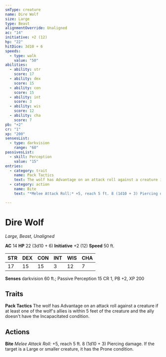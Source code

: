 ```yaml
---
smType: creature
name: Dire Wolf
size: Large
type: Beast
alignmentOverride: Unaligned
ac: "14"
initiative: +2 (12)
hp: "22"
hitDice: 3d10 + 6
speeds:
  - type: walk
    value: "50"
abilities:
  - ability: str
    score: 17
  - ability: dex
    score: 15
  - ability: con
    score: 15
  - ability: int
    score: 3
  - ability: wis
    score: 12
  - ability: cha
    score: 7
pb: "+2"
cr: "1"
xp: "200"
sensesList:
  - type: darkvision
    range: "60"
passivesList:
  - skill: Perception
    value: "15"
entries:
  - category: trait
    name: Pack Tactics
    text: The wolf has Advantage on an attack roll against a creature if at least one of the wolf's allies is within 5 feet of the creature and the ally doesn't have the Incapacitated condition.
  - category: action
    name: Bite
    text: "*Melee Attack Roll:* +5, reach 5 ft. 8 (1d10 + 3) Piercing damage. If the target is a Large or smaller creature, it has the Prone condition."

---
```


# Dire Wolf
*Large, Beast, Unaligned*

**AC** 14
**HP** 22 (3d10 + 6)
**Initiative** +2 (12)
**Speed** 50 ft.

| STR | DEX | CON | INT | WIS | CHA |
| --- | --- | --- | --- | --- | --- |
| 17 | 15 | 15 | 3 | 12 | 7 |

**Senses** darkvision 60 ft.; Passive Perception 15
CR 1, PB +2, XP 200

## Traits

**Pack Tactics**
The wolf has Advantage on an attack roll against a creature if at least one of the wolf's allies is within 5 feet of the creature and the ally doesn't have the Incapacitated condition.

## Actions

**Bite**
*Melee Attack Roll:* +5, reach 5 ft. 8 (1d10 + 3) Piercing damage. If the target is a Large or smaller creature, it has the Prone condition.
